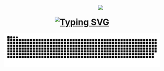 <img align='right' src='https://user-images.githubusercontent.com/5713670/87202985-820dcb80-c2b6-11ea-9f56-7ec461c497c3.gif' width='200'>

<h1 align="center">
<a href="https://git.io/typing-svg"><img src="https://readme-typing-svg.herokuapp.com?font=Fira+Code&size=30&duration=3000&pause=400&color=A6FF96&width=435&lines=%F0%9F%A4%96Namaste+Peeps+;%F0%9F%98%B8Goutam+This+Side" alt="Typing SVG" /></a>
</h1>

<picture>
  <source media="(prefers-color-scheme: dark)" srcset="https://raw.githubusercontent.com/goutamxd/goutamxd/output/github-snake-dark.svg" />
  <source media="(prefers-color-scheme: light)" srcset="https://raw.githubusercontent.com/goutamxd/goutamxd/output/github-snake.svg" />
  <img alt="github-snake" src="https://raw.githubusercontent.com/goutamxd/goutamxd/output/github-snake.svg" />
</picture>
